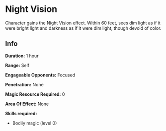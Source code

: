 # Night Vision

Character gains the Night Vision effect. Within 60 feet, sees dim light as if it were bright light and darkness as if it were dim light, though devoid of color.

## Info

**Duration:** 1 hour

**Range:** Self

**Engageable Opponents:** Focused

**Penetration:** None

**Magic Resource Required:** 0

**Area Of Effect:** None

**Skills required:**

- Bodily magic (level 0)
